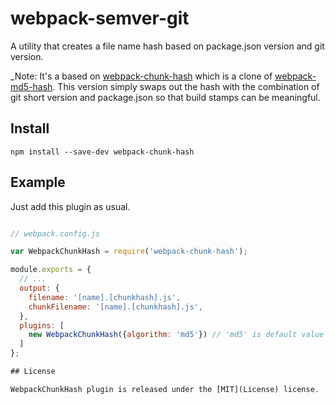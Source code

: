 # webpack-semver-git
A utility that creates a file name hash based on package.json version and git version.

_Note: It's a based on [webpack-chunk-hash](https://github.com/alexindigo/webpack-chunk-hash) which is a clone 
of [webpack-md5-hash](https://www.npmjs.com/package/webpack-md5-hash). This version simply swaps out 
the hash with the combination of git short version and package.json so that build stamps can be meaningful.

## Install

```
npm install --save-dev webpack-chunk-hash
```

## Example

Just add this plugin as usual.

```javascript

// webpack.config.js

var WebpackChunkHash = require('webpack-chunk-hash');

module.exports = {
  // ...
  output: {
    filename: '[name].[chunkhash].js',
    chunkFilename: '[name].[chunkhash].js',
  },
  plugins: [
    new WebpackChunkHash({algorithm: 'md5'}) // 'md5' is default value
  ]
};

## License

WebpackChunkHash plugin is released under the [MIT](License) license.
